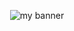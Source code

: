<p align="center">
  <img src="https://user-images.githubusercontent.com/76709163/138154557-acaf0e34-8141-4630-b504-d4b48a16171c.png" alt="my banner">
</p>

<!--
**FireBreather65/FireBreather65** is a ✨ _special_ ✨ repository because its `README.md` (this file) appears on your GitHub profile.

Here are some ideas to get you started:

- 🔭 I’m currently working on ...
- 🌱 I’m currently learning ...
- 👯 I’m looking to collaborate on ...
- 🤔 I’m looking for help with ...
- 💬 Ask me about ...
- 📫 How to reach me: ...
- 😄 Pronouns: ...
- ⚡ Fun fact: ...
-->
